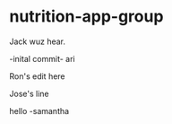 # nutrition-app-group


Jack wuz hear. 



-inital commit- ari




Ron's edit here



Jose's line

hello -samantha



